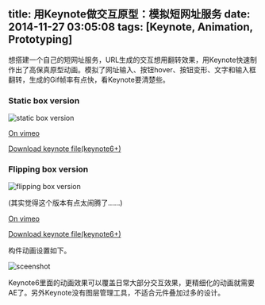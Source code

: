 title: 用Keynote做交互原型：模拟短网址服务
date: 2014-11-27 03:05:08
tags: [Keynote, Animation, Prototyping]
---
想搭建一个自己的短网址服务，URL生成的交互想用翻转效果，用Keynote快速制作出了高保真原型动画。模拟了网址输入、按钮hover、按钮变形、文字和输入框翻转，生成的Gif帧率有点快，看Keynote要清楚些。

### Static box version

![static box version](http://duran.qiniudn.com/media/zenurl1.gif)

[On vimeo](https://vimeo.com/112936520) 

[Download keynote file(keynote6+)](https://github.com/cresstoo/ZenURL/raw/master/zenurl1.zip)

### Flipping box version

![flipping box version](http://duran.qiniudn.com/media/zenurl2.gif)

(其实觉得这个版本有点太闹腾了……)

[On vimeo](https://vimeo.com/112936520) 

[Download keynote file(keynote6+)](https://github.com/cresstoo/ZenURL/raw/master/zenurl2.zip)

构件动画设置如下。 

![sceenshot](http://duran.qiniudn.com/media/screenshot.png)

Keynote6里面的动画效果可以覆盖日常大部分交互效果，更精细化的动画就需要AE了。另外Keynote没有图层管理工具，不适合元件叠加过多的设计。